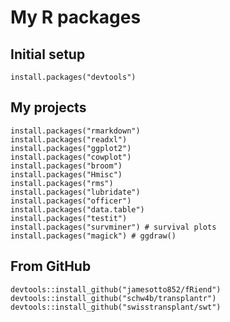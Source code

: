 # My R packages

## Initial setup
    install.packages("devtools")
   
## My projects
    install.packages("rmarkdown")
    install.packages("readxl")
    install.packages("ggplot2")
    install.packages("cowplot")
    install.packages("broom")
    install.packages("Hmisc")
    install.packages("rms")
    install.packages("lubridate")
    install.packages("officer")
    install.packages("data.table")
    install.packages("testit")
    install.packages("survminer") # survival plots
    install.packages("magick") # ggdraw()
    
## From GitHub
    devtools::install_github("jamesotto852/fRiend")
    devtools::install_github("schw4b/transplantr")
    devtools::install_github("swisstransplant/swt")
